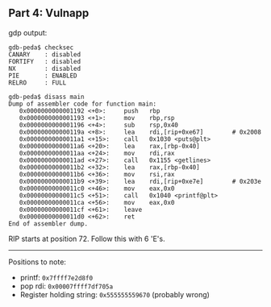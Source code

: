 ## Part 4: Vulnapp

gdp output:
```
gdb-peda$ checksec
CANARY    : disabled
FORTIFY   : disabled
NX        : disabled
PIE       : ENABLED
RELRO     : FULL
```

```
gdb-peda$ disass main
Dump of assembler code for function main:
   0x0000000000001192 <+0>:     push   rbp
   0x0000000000001193 <+1>:     mov    rbp,rsp
   0x0000000000001196 <+4>:     sub    rsp,0x40
   0x000000000000119a <+8>:     lea    rdi,[rip+0xe67]        # 0x2008
   0x00000000000011a1 <+15>:    call   0x1030 <puts@plt>
   0x00000000000011a6 <+20>:    lea    rax,[rbp-0x40]
   0x00000000000011aa <+24>:    mov    rdi,rax
   0x00000000000011ad <+27>:    call   0x1155 <getlines>
   0x00000000000011b2 <+32>:    lea    rax,[rbp-0x40]
   0x00000000000011b6 <+36>:    mov    rsi,rax
   0x00000000000011b9 <+39>:    lea    rdi,[rip+0xe7e]        # 0x203e
   0x00000000000011c0 <+46>:    mov    eax,0x0
   0x00000000000011c5 <+51>:    call   0x1040 <printf@plt>
   0x00000000000011ca <+56>:    mov    eax,0x0
   0x00000000000011cf <+61>:    leave  
   0x00000000000011d0 <+62>:    ret    
End of assembler dump.
```


RIP starts at position 72.
Follow this with 6 'E's.

---
Positions to note:
- printf: `0x7ffff7e2d8f0`
- pop rdi: `0x00007ffff7df705a`
- Register holding string: `0x555555559670` (probably wrong)
